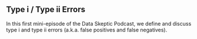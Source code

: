 ## Type i / Type ii Errors

In this first mini-episode of the Data Skeptic Podcast, we define and discuss type i and type ii errors (a.k.a. false positives and false negatives).
